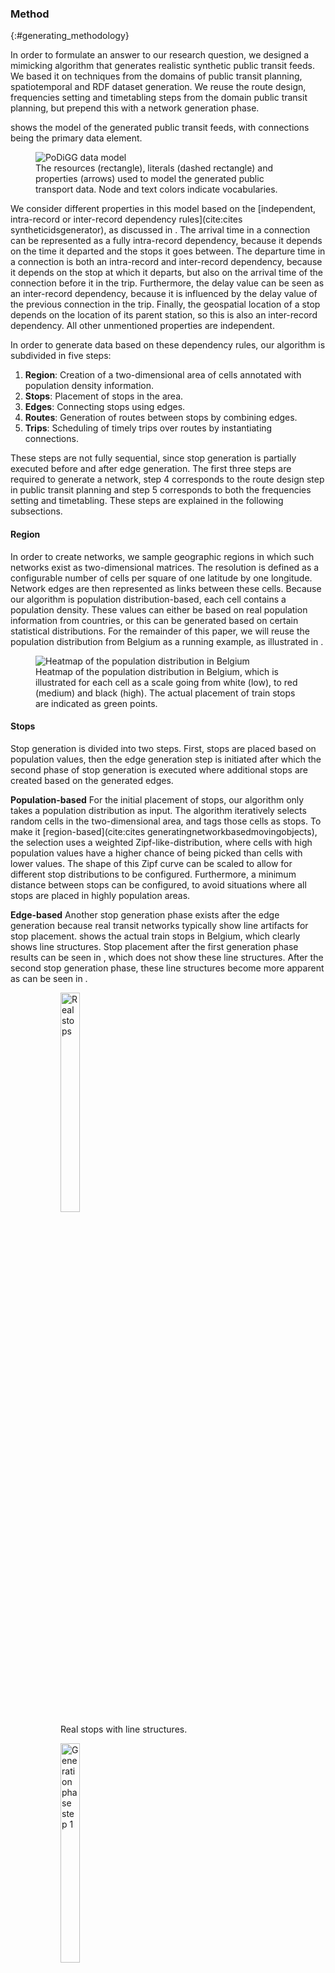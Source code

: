 ### Method
{:#generating_methodology}

In order to formulate an answer to our research question,
we designed a mimicking algorithm that generates realistic synthetic public transit feeds.
We based it on techniques from the domains of public transit planning, spatiotemporal and RDF dataset generation.
We reuse the route design, frequencies setting and timetabling steps from the domain public transit planning,
but prepend this with a network generation phase.

[](#generating_fig:methodology:datamodel) shows the model of the generated public transit feeds,
with connections being the primary data element.

<figure id="generating_fig:methodology:datamodel">
<img src="generating/img/datamodel.svg" alt="PoDiGG data model">
<figcaption markdown="block">
The resources (rectangle), literals (dashed rectangle) and properties (arrows) used to model the generated public transport data.
Node and text colors indicate vocabularies.
</figcaption>
</figure>

We consider different properties in this model based on the [independent, intra-record or inter-record dependency rules](cite:cites syntheticidsgenerator), as discussed in [](#generating_related-work).
The arrival time in a connection can be represented as a fully intra-record dependency,
because it depends on the time it departed and the stops it goes between.
The departure time in a connection is both an intra-record and inter-record dependency,
because it depends on the stop at which it departs,
but also on the arrival time of the connection before it in the trip.
Furthermore, the delay value can be seen as an inter-record dependency,
because it is influenced by the delay value of the previous connection in the trip.
Finally, the geospatial location of a stop depends on the location of its parent station,
so this is also an inter-record dependency.
All other unmentioned properties are independent.

In order to generate data based on these dependency rules, our algorithm is subdivided in five steps:

1. **Region**: Creation of a two-dimensional area of cells annotated with population density information.
2. **Stops**: Placement of stops in the area.
3. **Edges**: Connecting stops using edges.
4. **Routes**: Generation of routes between stops by combining edges.
5. **Trips**: Scheduling of timely trips over routes by instantiating connections.

These steps are not fully sequential, since stop generation is partially executed before and after edge generation.
The first three steps are required to generate a network,
step 4 corresponds to the route design step in public transit planning
and step 5 corresponds to both the frequencies setting and timetabling.
These steps are explained in the following subsections.

#### Region

In order to create networks, we sample geographic regions in which such networks exist as two-dimensional matrices.
The resolution is defined as a configurable number of cells per square of one latitude by one longitude.
Network edges are then represented as links between these cells.
Because our algorithm is population distribution-based, each cell contains a population density.
These values can either be based on real population information from countries,
or this can be generated based on certain statistical distributions.
For the remainder of this paper, we will reuse the population distribution from Belgium as a running example, as illustrated in [](#generating_fig:methodology:region).

<figure id="generating_fig:methodology:region">
<img src="generating/img/region.png" alt="Heatmap of the population distribution in Belgium">
<figcaption markdown="block">
Heatmap of the population distribution in Belgium, which is illustrated for each cell
as a scale going from white (low), to red (medium) and black (high).
The actual placement of train stops are indicated as green points.
</figcaption>
</figure>

#### Stops

Stop generation is divided into two steps.
First, stops are placed based on population values,
then the edge generation step is initiated
after which the second phase of stop generation is executed where additional stops are created based on the generated edges.

**Population-based**
For the initial placement of stops, our algorithm only takes a population distribution as input.
The algorithm iteratively selects random cells in the two-dimensional area, and tags those cells as stops.
To make it [region-based](cite:cites generatingnetworkbasedmovingobjects),
the selection uses a weighted Zipf-like-distribution, where cells with high population values have a higher chance
of being picked than cells with lower values.
The shape of this Zipf curve can be scaled to allow for different stop distributions to be configured.
Furthermore, a minimum distance between stops can be configured, to avoid situations where all stops are placed in highly population areas.

**Edge-based**
Another stop generation phase exists after the edge generation
because real transit networks typically show line artifacts for stop placement.
[](#generating_fig:methodology:stopplacementgs) shows the actual train stops in Belgium, which clearly shows line structures.
Stop placement after the first generation phase results can be seen in [](#generating_fig:methodology:stopplacementp1),
which does not show these line structures.
After the second stop generation phase, these line structures become more apparent as can be seen in [](#generating_fig:methodology:stopplacementp2).

<figure id="generating_fig:methodology:stopplacement">

<figure id="generating_fig:methodology:stopplacementgs" class="subfigure">
<img src="generating/img/stops_gs.png" alt="Real stops" style="width: 30%">
<figcaption markdown="block">
Real stops with line structures.
</figcaption>
</figure>

<figure id="generating_fig:methodology:stopplacementp1" class="subfigure">
<img src="generating/img/stops_parameterized_1.png" alt="Generation phase step 1" style="width: 30%">
<figcaption markdown="block">
Synthetic stops after the first stop generation phase without line structures.
</figcaption>
</figure>

<figure id="generating_fig:methodology:stopplacementp2" class="subfigure">
<img src="generating/img/stops_parameterized_2.png" alt="Generation phase step 2" style="width: 30%">
<figcaption markdown="block">
Synthetic stops after the second stop generation phase with line structures.
</figcaption>
</figure>

<figcaption markdown="block">
Placement of train stops in Belgium, each dot represents one stop.
</figcaption>
</figure>

In this second stop generation phase,
edges are modified so that sufficiently populated areas will be included in paths formed by edges,
as illustrated by [](#generating_fig:methodology:stopsphase2).
Random edges will iteratively be selected, weighted by the edge length measured as
Euclidian distance.
(The Euclidian distance based on geographical coordinates is always used to calculate distances in this work.)
On each edge, a random cell is selected weighed by the population value in the cell.
Next, a weighed random point in a certain area around this point is selected.
This selected point is marked as a stop, the original edge is removed and two new edges are added,
marking the path between the two original edge nodes and the newly selected node.

<figure id="generating_fig:methodology:stopsphase2">

<figure id="generating_fig:methodology:stopsphase2_1" class="subfigure">
<img src="generating/img/stops_phase2_1.svg" alt="Real stops" style="width: 20%">
<figcaption markdown="block">
Selecting a weighted random point on the edge.
</figcaption>
</figure>

<figure id="generating_fig:methodology:stopsphase2_2" class="subfigure">
<img src="generating/img/stops_phase2_2.svg" alt="Generation phase step 1" style="width: 20%">
<figcaption markdown="block">
Defining an area around the selected point.
</figcaption>
</figure>

<figure id="generating_fig:methodology:stopsphase2_3" class="subfigure">
<img src="generating/img/stops_phase2_3.svg" alt="Generation phase step 2" style="width: 20%">
<figcaption markdown="block">
Choosing a random point within the area, weighted by population value.
</figcaption>
</figure>

<figure id="generating_fig:methodology:stopplacementp2" class="subfigure">
<img src="generating/img/stops_phase2_4.svg" alt="Generation phase step 2" style="width: 20%">
<figcaption markdown="block">
Modify edges so that the path includes this new point.
</figcaption>
</figure>

<figcaption markdown="block">
Illustration of the second phase of stop generation where edges are modified to include sufficiently populated areas in paths.
</figcaption>
</figure>

#### Edges
The next phase in public transit network generation connects the stops that were generated in the previous phase with edges.
In order to simulate real transit network structures, we split up this generation phase into three sequential steps.
In the first step, clusters of nearby stops are formed, to lay the foundation for short-distance routes.
Next, these local clusters are connected with each other, to be able to form long-distance routes.
Finally, a cleanup step is in place to avoid abnormal edge structures in the network.

**Short-distance**
The formation of clusters with nearby stations is done using agglomerative hierarchical clustering.
Initially, each stop is part of a seperate cluster, where each cluster always maintains its centroid.
The clustering step will iteratively try to merge two clusters with their centroid distance below a certain threshold.
This threshold will increase for each iteration, until a maximum value is reached.
The maximum distance value indicates the maximum inter-stop distance for forming local clusters.
When merging two clusters, an edge is added between the closest stations from the respective clusters.
The center location of the new cluster is also recalculated before the next iteration.

**Long-distance**
At this stage, we have several clusters of nearby stops.
Because all stops need to be reachable from all stops, these separate clusters also need to be connected.
This problem is related to the domain of route planning over public transit networks,
in which networks can be decomposed into smaller clusters of nearby stations to improve the efficiency of route planning.
Each cluster contains one or more [*border stations*](cite:cites scalabletransferpatterns), which are the only points
through which routes can be formed between different clusters.
We reuse this concept of border stations, by iteratively picking a random cluster,
identifying its closest cluster based on the minimal possible stop distance, and connecting their border stations using a new edge.
After that, the two clusters are merged.
The iteration will halt when all clusters are merged and there is only one connected graph.

**Cleanup**
The final cleanup step will make sure that the number of stops that are connected by only one edge are reduced.
In real train networks, the majority of stations are connected with at least more than one other stations.
The two earlier generation steps however generate a significant number of *loose stops*,
which are connected with only a single other stop with a direct edge.
In this step, these loose stops are identified, and an attempt is made to connect them to other nearby stops as shown in [](#generating_alg:methodology:loosestops).
For each loose stop, this is done by first identifying the direction of the single edge of the loose stop on line 18.
This direction is scaled by the radius in which to look for stops, and defines the stepsize for the loop the starts on line 20.
This loop starts from the loose stop and iteratively moves the search position in the defined direction, until it finds a random stop in the radius,
or the search distance exceeds the average distance of between the stops in the neighbourhood of this loose stop.
This random stop from line 22 can be determined
by finding all stations that have a distance to the search point that is below the radius, and picking a random stop from this collection.
If such a stop is found, an edge is added from our loose stop to this stop.

<figure id="generating_alg:methodology:loosestops" class="algorithm numbered">
````/generating/code/algo_loosestops.txt````
<figcaption markdown="block">
Reduce the number of loose stops by adding additional edges.
</figcaption>
</figure>

[](#generating_fig:methodology:edges) shows an example of these three steps.
After this phase, a network with stops and edges is available, and the actual transit planning can commence.

<figure id="generating_fig:methodology:edges">
 
<figure id="generating_fig:methodology:edges1" class="subfigure">
<img src="generating/img/edges_1.svg" alt="Real stops" style="width: 30%">
<figcaption markdown="block">
Formation of local clusters.
</figcaption>
</figure>

<figure id="generating_fig:methodology:edges2" class="subfigure">
<img src="generating/img/edges_2.svg" alt="Generation phase step 1" style="width: 30%">
<figcaption markdown="block">
Connecting clusters through border stations.
</figcaption>
</figure>

<figure id="generating_fig:methodology:edges3" class="subfigure">
<img src="generating/img/edges_3.svg" alt="Generation phase step 2" style="width: 30%">
<figcaption markdown="block">
Cleanup of loose stops.
</figcaption>
</figure>

<figcaption markdown="block">
Example of the different steps in the edges generation algorithm.
</figcaption>
</figure>

**Generator Objectives**
The main guaranteed objective of the edge generator is that the stops form a single connected transit network graph.
This is to ensure that all stops in the network can be reached from any other stop using at least one path through the network.

#### Routes

Given a network of stops and edges, this phase generates routes over the network.
This is done by creating short and long distance routes in two sequential steps.

**Short-distance**
The goal of the first step is to create short routes where vehicles deliver each passed stop.
This step makes sure that all edges are used in at least one route,
this ensures that each stop can at least be reached from each other stop with one or more transfers to another line.
The algorithm does this by first determining a subset of the largest stops in the network, based on the population value.
The shortest path from each large stop to each other large stop through the network is determined.
if this shortest path is shorter than a predetermined value in terms of the number of edges,
then this path is stored as a route, in which all passed stops are considered as actual stops in the route.
For each edge that has not yet been passed after this, a route is created by iteratively
adding unpassed edges to the route that are connected to the edge until an edge is found that has already been passed.

**Long-distance**
In the next step, longer routes are created, where the transport vehicle not necessarily halts at each passed stop.
This is done by iteratively picking two stops from the list of largest stops using the [network-based method](cite:cites generatingnetworkbasedmovingobjects) with each stop having an equal chance to be selected.
A heuristical shortest path algorithm is used to determine a route between these stops.
This algorithm searches for edges in the geographical direction of the target stop.
This is done to limit the complexity of finding long paths through potentially large networks.
A random amount of the largest stops on the path are selected, where the amount
is a value between a minimum and maximum preconfigured route length.
This iteration ends when a predetermined number of routes are generated.

**Generator Objectives**
This algorithm takes into account the [objectives of route design](cite:cites transitnetworkdesignscheduling), as discussed in [](#generating_related-work).
More specifically, by first focusing on the largest stops, a minimal level of *area coverage* and *demand satisfaction* is achieved,
because the largest stops correspond to highly populated areas, which therefore satisfies at least a large part of the population.
By determining the shortest path between these largest stops, the *route and trip directness* between these stops is optimal.
Finally, by not instantiating all possible routes over the network, the *total route length* is limited to a reasonable level.

#### Trips
{:#generating_subsec-methodology-trips}

A time-agnostic transit network with routes has been generated in the previous steps.
In this final phase, we temporally instantiate routes
by first determining starting times for trips,
after which the following stop times can be calculated based on route distances.
Instead of generating explicit timetables, as is done in typical transit scheduling methodologies,
we create fictional rides of vehicles.
In order to achieve realistic trip times, we approximate real trip time distributions,
with the possibility to encounter delays.

As mentioned before in [](#generating_related-work), each consecutive pair of start and stop time in a trip over an edge corresponds to a connection.
A connection can therefore be represented as a pair of timestamps,
a link to the edge representing the departure and arrival stop,
a link to the trip it is part of,
and its index within this trip.

**Trip Starting Times**
The trips generator iteratively creates new connections until a predefined number is reached.
For each connection, a random route is selected with a larger chance of picking a long route.
Next, a random start time of the connection is determined.
This is done by first picking a random day within a certain range.
After that, a random hour of the day is determined using a preconfigured distribution.
This distribution is derived from the public logs of [iRail](https://hello.irail.be){:.mandatory},
a [route planning API in Belgium](cite:cites transitapilogs).
A seperate hourly distribution is used for weekdays and weekends, which is chosen depending on the random day that was determined.

**Stop Times**
Once the route and the starting time have been determined, different stop times across the trip can be calculated.
For this, we take into account the following factors:

* Maximum vehicle speed $$\omega$$, preconfigured constant.
* Vehicle acceleration $$\varsigma$$, preconfigured constant.
* Connection distance $$\delta$$, Euclidian distance between stops in network.
* Stop size $$\sigma$$, derived from population value.

For each connection in the trip, the time it takes for a vehicle to move between the two stops over a certain distance is calculated
using the formula in [](#generating_math:methodology:distanceduration).
[](#generating_math:methodology:timetomaxspeed) calculates the required time to reach maximum speed
and [](#generating_math:methodology:distancetomaxspeed) calculates the required distance to reach maximum speed.
This formula simulates the vehicle speeding up until its maximum speed, and slowing down again until it reaches its destination.
When the distance is too short, the vehicle will not reach its maximum speed,
and just speeds up as long as possible until is has to slow down again to stop in time.

<figure id="generating_math:methodology:timetomaxspeed" class="equation" markdown="1">
$$
\begin{aligned}
    T_\omega &= \omega / \varsigma
\end{aligned}
$$
<figcaption markdown="block">
Time to reach maximum speed.
</figcaption>
</figure>

<figure id="generating_math:methodology:distancetomaxspeed" class="equation" markdown="1">
$$
\begin{aligned}
    \delta_\omega &= T_\omega^2 \cdot \varsigma
\end{aligned}
$$
<figcaption markdown="block">
Distance to reach maximum speed.
</figcaption>
</figure>

<figure id="generating_math:methodology:distanceduration" class="equation" markdown="1">
$$
\begin{aligned}
\begin{cases}
    2T_\omega + (\delta - 2 \delta_\omega) / \omega &\text{ if } \delta_\omega < \delta / 2 \\
    \sqrt{2\delta / \varsigma} &\text{ otherwise}
\end{cases}
\end{aligned}
$$
<figcaption markdown="block">
Duration for a vehicle to move between two stops.
</figcaption>
</figure>

Not only the connection duration, but also the waiting times of the vehicle at each stop are important for determining the stop times.
These are calculated as a constant minimum waiting time together with a waiting time that increases for larger stop sizes $$\sigma$$,
this increase is determined by a predefined growth factor.

**Delays**
Finally, each connection in the trip will have a certain chance to encounter a delay.
When a delay is applicable, a delay value is randomly chosen within a certain range.
Next to this, also a cause of the delay is determined from a preconfigured list.
These causes are based on the Traffic Element Events from the [Transport Disruption ontology](https://transportdisruption.github.io/){:.mandatory},
which contains a number of events that are not planned by the network operator such as strikes, bad weather or animal collisions.
Different types of delays can have a different impact factor of the delay value,
for instance, simple delays caused by rush hour would have a lower impact factor than a major train defect.
Delays are carried over to next connections in the trip, with again a chance of encountering additional delay.
Furthermore, these delay values can also be reduced when carried over to the next connection by a certain predetermined factor,
which simulates the attempt to reduce delays by letting vehicles drive faster.

**Generator Objectives**
For trip generation, we take into account several objectives from the
setting of frequencies and timetabling from [transit planning](cite:cites transitnetworkdesignscheduling).
By instantiating more long distance routes, we aim to increase *demand satisfaction* as much as possible,
because these routes deliver busy and populated areas, and the goal is to deliver these more frequently.
Furthermore, by taking into account realistic time distributions for trip instantiation, we also adhere to this objective.
Secondly, by ensuring waiting times at each stop that are longer for larger stations,
the *transfer coordination* objective is taken into account to some extent.
